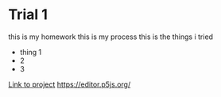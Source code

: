 # Trial 1

this is my homework
this is my process
this is the things i tried
* thing 1
* 2
* 3

[Link to project](https://editor.p5js.org/)
https://editor.p5js.org/
